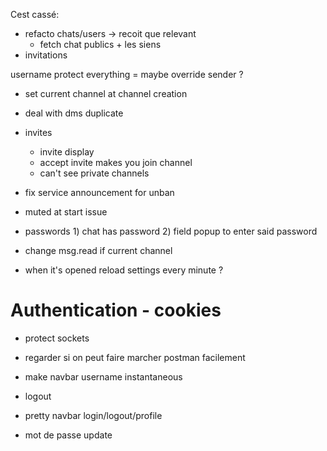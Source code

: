 Cest cassé:

- refacto chats/users -> recoit que relevant
	- fetch chat publics + les siens
- invitations

username protect everything = maybe override sender ?

- set current channel at channel creation

- deal with dms duplicate
- invites
	- invite display 
	- accept invite makes you join channel
	- can't see private channels
- fix service announcement for unban
- muted at start issue
- passwords 1) chat has password 2) field popup to enter said password
- change msg.read if current channel

- when it's opened reload settings every minute ?

# Authentication - cookies

- protect sockets
- regarder si on peut faire marcher postman facilement
-  make navbar username instantaneous
- logout

- pretty navbar login/logout/profile

- mot de passe update
